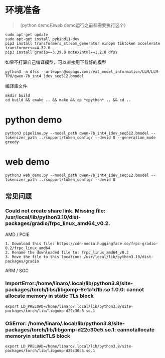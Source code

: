 # 环境准备
> （python demo和web demo运行之前都需要执行这个）
```
sudo apt-get update
sudo apt-get install pybind11-dev
pip3 install transformers_stream_generator einops tiktoken accelerate transformers==4.32.0
pip3 install gradio==3.39.0 mdtex2html==1.2.0 dfss
```

如果不打算自己编译模型，可以直接用下载好的模型
```
python3 -m dfss --url=open@sophgo.com:/ext_model_information/LLM/LLM-TPU/qwen-7b_int4_1dev_seq512.bmodel
```

编译库文件
```
mkdir build
cd build && cmake .. && make && cp *cpython* .. && cd ..
```

# python demo
```
python3 pipeline.py --model_path qwen-7b_int4_1dev_seq512.bmodel --tokenizer_path ../support/token_config/ --devid 0 --generation_mode greedy
```

# web demo
```
python3 web_demo.py --model_path qwen-7b_int4_1dev_seq512.bmodel --tokenizer_path ../support/token_config/ --devid 0
```

## 常见问题
### Could not create share link. Missing file: /usr/local/lib/python3.10/dist-packages/gradio/frpc_linux_amd64_v0.2.

AMD / PCIE
```
1. Download this file: https://cdn-media.huggingface.co/frpc-gradio-0.2/frpc_linux_amd64
2. Rename the downloaded file to: frpc_linux_amd64_v0.2
3. Move the file to this location: /usr/local/lib/python3.10/dist-packages/gradio
```

ARM / SOC

### ImportError:/home/linaro/.local/lib/python3.8/site-packages/torch/libs/libgomp-6e1a1d1b.so.1.0.0: cannot allocate memory in static TLs block

```
export LD_PRELOAD=/home/linaro/.local/lib/python3.8/site-packages/torch/lib/libgomp-d22c30c5.so.1
```

### OSError: /home/linaro/.local/lib/python3.8/site-packages/torch/lib/libgomp-d22c30c5.so.1: cannotallocate memoryin staticTLS block

```
export LD_PRELOAD=/home/linaro/.local/lib/python3.8/site-packages/torch/lib/libgomp-d22c30c5.so.1
```
